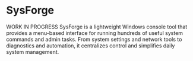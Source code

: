 # SysForge
WORK IN PROGRESS
SysForge is a lightweight Windows console tool that provides a menu-based interface for running hundreds of useful system commands and admin tasks. From system settings and network tools to diagnostics and automation, it centralizes control and simplifies daily system management.
